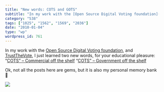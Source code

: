 ```yaml
---
title: "New words: COTS and GOTS"
subtitle: "In my work with the [Open Source Digital Voting foundation](http://www.osdv.org), and [TrustTheVote]..."
category: "538"
tags: ["1025", "1562", "1569", "2036"]
date: "2010-01-04"
type: "wp"
wordpress_id: 761
---
```

In my work with the [Open Source Digital Voting foundation](http://www.osdv.org), and [TrustTheVote](www.trustthevote.org), I just learned two new words, for your educational pleasure:
“[COTS” – Commercial off the shelf](http://en.wikipedia.org/wiki/Commercial_off-the-shelf)
“[COTS” – Government off the shelf](http://en.wikipedia.org/wiki/Government_off-the-shelf)

Ok, not all the posts here are gems, but it is also my personal memory bank 🙂

![](https://i0.wp.com/img.zemanta.com/pixy.gif?w=584)